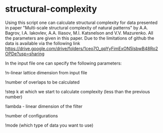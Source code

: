 # structural-complexity

Using this script one can calculate structural complexity for data presented in paper "Multi-scale structural complexity of natural patterns" by A.A. Bagrov, I.A. Iakovlev, A.A. Iliasov, M.I. Katsnelson and V.V. Mazurenko. All the parameters are given in this paper. Due to the limitations of github the data is available via the following link https://drive.google.com/drive/folders/1ceo7O_qpYyFimExON5lsbwB48Ro2OPDe?usp=sharing

In the input file one can specify the following parameters:

!n-linear lattice dimension from input file

!number of overlaps to be calculated 

!step k at which we start to calculate complexity (less than the previous number)

!lambda - linear dimension of the filter

!number of configurations

!mode (which type of data you want to use)

